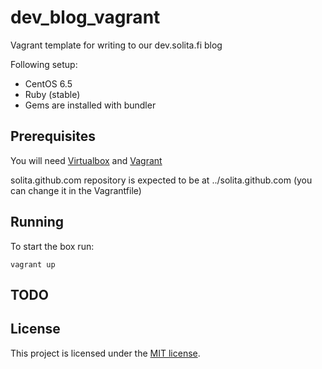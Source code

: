 # dev_blog_vagrant

Vagrant template for writing to our dev.solita.fi blog

Following setup:

* CentOS 6.5
* Ruby (stable)
* Gems are installed with bundler 

## Prerequisites

You will need [Virtualbox][1] and [Vagrant][2]

solita.github.com repository is expected to be at ../solita.github.com (you can change it in the Vagrantfile)

## Running

To start the box run:

	vagrant up

## TODO



## License

This project is licensed under the [MIT license](http://opensource.org/licenses/MIT).

[1]: https://www.virtualbox.org/
[2]: http://www.vagrantup.com/
